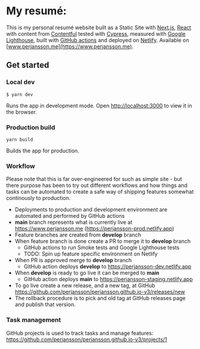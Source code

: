 # My resumé:

This is my personal resumé website built as a Static Site with [Next.js](https://vercel.com/solutions/nextjs), [React](https://reactjs.org) with content from [Contentful](https://www.contentful.com) tested with [Cypress](https://www.cypress.io), measured with [Google Lighthouse](https://developers.google.com/web/tools/lighthouse), built with [GitHub actions](https://github.com/features/actions) and deployed on [Netlify](https://www.netlify.com). Available on [www.perjansson.me](https://www.perjansson.me).

## Get started

### Local dev

`$ yarn dev`

Runs the app in development mode.
Open [http://localhost:3000](http://localhost:3000) to view it in the browser.

### Production build

`yarn build`

Builds the app for production.

### Workflow

Please note that this is far over-engineered for such as simple site - but there purpose has been to try out different workflows and how things and tasks can be automated to create a safe way of shipping features somewhat continously to production.

- Deployments to production and development environment are automated and performed by GitHub actions
- **main** branch represents what is currently live at https://www.perjansson.me (https://perjansson-prod.netlify.app)
- Feature branches are created from **develop** branch
- When feature branch is done create a PR to merge it to **develop** branch
  - GitHub actions to run Smoke tests and Google Lighthouse tests
  - TODO: Spin up feature specific environment on Netlify
- When PR is approved merge to **develop** branch
  - GitHub action deploys **develop** to https://perjansson-dev.netlify.app
- When **develop** is ready to go live it can be merged to **main**
  - GitHub action deploys **main** to https://perjansson-staging.netlify.app
- To go live create a new release, and a new tag, at GitHub https://github.com/perjansson/perjansson.github.io-v3/releases/new
- The rollback procedure is to pick and old tag at GitHub releases page and publish that version.

### Task management

GitHub projects is used to track tasks and manage features: https://github.com/perjansson/perjansson.github.io-v3/projects/1

